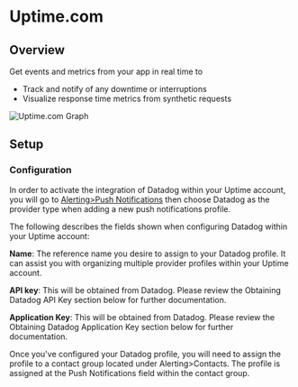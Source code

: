 # Uptime.com

## Overview

Get events and metrics from your app in real time to

* Track and notify of any downtime or interruptions
* Visualize response time metrics from synthetic requests

![Uptime.com Graph](https://raw.githubusercontent.com/DataDog/integrations-extras/ilan/uptime/uptime/images/snapshot.png)

## Setup

### Configuration

In order to activate the integration of Datadog within your Uptime account, you will go to [Alerting>Push Notifications](https://uptime.com/push-notifications/manage/) then choose Datadog as the provider type when adding a new push notifications profile.

The following describes the fields shown when configuring Datadog within your Uptime account: 

**Name**: The reference name you desire to assign to your Datadog profile. It can assist you with organizing multiple provider profiles within your Uptime account.

**API key**: This will be obtained from Datadog. Please review the Obtaining Datadog API Key section below for further documentation.

**Application Key**: This will be obtained from Datadog. Please review the Obtaining Datadog Application Key section below for further documentation.

Once you've configured your Datadog profile, you will need to assign the profile to a contact group located under Alerting>Contacts. The profile is assigned at the Push Notifications field within the contact group. 
